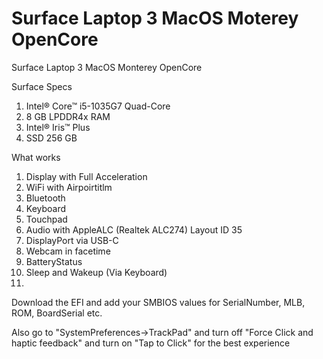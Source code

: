 # Surface Laptop 3 MacOS Moterey OpenCore
Surface Laptop 3 MacOS Monterey OpenCore

Surface Specs

1. Intel® Core™ i5-1035G7 Quad-Core
2. 8 GB LPDDR4x RAM
3. Intel® Iris™ Plus
4. SSD 256 GB


What works

1. Display with Full Acceleration
2. WiFi with Airpoirtitlm
3. Bluetooth
4. Keyboard
5. Touchpad
6. Audio with AppleALC (Realtek	ALC274) Layout ID 35
7. DisplayPort via USB-C
8. Webcam in facetime
9. BatteryStatus
10. Sleep and Wakeup (Via Keyboard)
11. 




Download the EFI and add your SMBIOS values for SerialNumber, MLB, ROM, BoardSerial etc.

Also go to "SystemPreferences->TrackPad" and turn off "Force Click and haptic feedback" and turn on "Tap to Click" for the best experience
